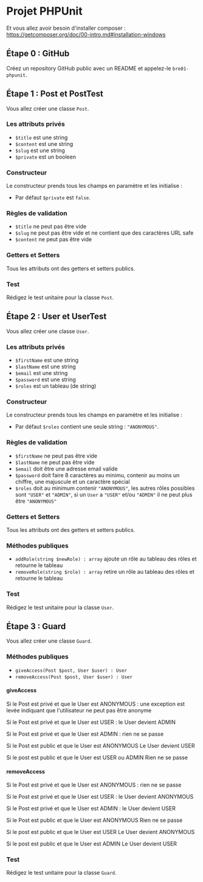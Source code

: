 # Projet PHPUnit

Et vous allez avoir besoin d'installer composer : https://getcomposer.org/doc/00-intro.md#installation-windows

## Étape 0 : GitHub

Créez un repository GitHub public avec un README et appelez-le `bre01-phpunit`.

## Étape 1 : Post et PostTest

Vous allez créer une classe `Post`.

### Les attributs privés

- `$title` est une string
- `$content` est une string
- `$slug` est une string
- `$private` est un booleen

### Constructeur

Le constructeur prends tous les champs en paramètre et les initialise :

- Par défaut `$private` est `false`.

### Règles de validation

- `$title` ne peut pas être vide
- `$slug` ne peut pas être vide et ne contient que des caractères URL safe
- `$content` ne peut pas être vide

### Getters et Setters

Tous les attributs ont des getters et setters publics.

### Test

Rédigez le test unitaire pour la classe `Post`.

## Étape 2 : User et UserTest

Vous allez créer une classe `User`.

### Les attributs privés

- `$firstName` est une string
- `$lastName` est une string
- `$email` est une string
- `$password` est une string
- `$roles` est un tableau (de string)

### Constructeur

Le constructeur prends tous les champs en paramètre et les initialise :

- Par défaut `$roles` contient une seule string : `"ANONYMOUS"`.

### Règles de validation

- `$firstName` ne peut pas être vide
- `$lastName` ne peut pas être vide
- `$email` doit être une adresse email valide
- `$password` doit faire 8 caractères au minimu, contenir au moins un chiffre, une majuscule et un caractère spécial
- `$roles` doit au minimum contenir `"ANONYMOUS"`, les autres rôles possibles sont `"USER"` et `"ADMIN"`, si un `User` a `"USER"` et/ou `"ADMIN"` il ne peut plus être `"ANONYMOUS"`

### Getters et Setters

Tous les attributs ont des getters et setters publics.

### Méthodes publiques

- `addRole(string $newRole) : array` ajoute un rôle au tableau des rôles et retourne le tableau
- `removeRole(string $role) : array` retire un rôle au tableau des rôles et retourne le tableau

### Test

Rédigez le test unitaire pour la classe `User`.

## Étape 3 : Guard

Vous allez créer une classe `Guard`.

### Méthodes publiques

- `giveAccess(Post $post, User $user) : User`
- `removeAccess(Post $post, User $user) : User`

#### giveAccess

Si le Post est privé et que le User est ANONYMOUS :
une exception est levée indiquant que l'utilisateur ne peut pas être anonyme

Si le Post est privé et que le User est USER :
le User devient ADMIN

Si le Post est privé et que le User est ADMIN :
rien ne se passe

Si le Post est public et que le User est ANONYMOUS
Le User devient USER

Si le post est public et que le User est USER ou ADMIN
Rien ne se passe

#### removeAccess

Si le Post est privé et que le User est ANONYMOUS :
rien ne se passe

Si le Post est privé et que le User est USER :
le User devient ANONYMOUS

Si le Post est privé et que le User est ADMIN :
le User devient USER

Si le Post est public et que le User est ANONYMOUS
Rien ne se passe

Si le post est public et que le User est USER
Le User devient ANONYMOUS

Si le post est public et que le User est ADMIN
Le User devient USER

### Test

Rédigez le test unitaire pour la classe `Guard`.
